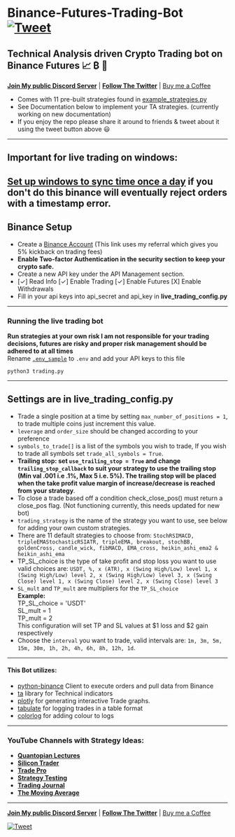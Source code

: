 # Binance-Futures-Trading-Bot [![Tweet](https://img.shields.io/twitter/url/http/shields.io.svg?style=social)](https://twitter.com/intent/tweet?text=Check%20out%20this%20free%20Binance%20Trading%20Bot%20I%20found%20on%20Github%20&url=https://github.com/conor19w/Binance-Futures-Trading-Bot&hashtags=Trading,Bot,Trading_Bot,Cryptocurrency_Trading_Bot,Crypto,Bitcoin,Ethereum,Cryptocurrency,Binance,DOGE,dogecoin) #
## Technical Analysis driven Crypto Trading bot on Binance Futures 📈 ₿ 🚀 
[__Join My public Discord Server__](https://discord.gg/jBu6thyP66) | [__Follow The Twitter__](https://twitter.com/futures_bot) | [Buy me a Coffee](https://www.buymeacoffee.com/conor19w)  
* Comes with 11 pre-built strategies found in [example_strategies.py](example_strategies.py)
* See Documentation below to implement your TA strategies. (currently working on new documentation)
* If you enjoy the repo please share it around to friends & tweet about it using the tweet button above 😃

___
## Important for live trading on windows: ##  
[Set up windows to sync time once a day](https://www.makeuseof.com/tag/synchronise-computer-time-internet-custom-schedule-windows-7/#:~:text=Go%20to%20%3E%20Start%20and%20type,on%20the%20right%20hand%20side) if you don't do this binance will eventually reject orders with a timestamp error.
---
## Binance Setup ##
* Create a [Binance Account](https://accounts.binance.com/en/register?ref=BKR8BMMP) (This link uses my referral which gives you 5% kickback on trading fees)
* __Enable Two-factor Authentication in the security section to keep your crypto safe.__
* Create a new API key under the API Management section.
*  [✓] Read Info [✓] Enable Trading [✓] Enable Futures [X] Enable Withdrawals
* Fill in your api keys into api_secret and api_key in __live_trading_config.py__
---
### Running the live trading bot ###
__Run strategies at your own risk I am not responsible for your trading decisions, futures are risky and proper risk management should be adhered to at all times__  
Rename [`.env_sample`](.env_sample) to `.env` and add your API keys to this file
```commandline
python3 trading.py
```
___
## Settings are in __live_trading_config.py__ ##
* Trade a single position at a time by setting `max_number_of_positions = 1`, to trade multiple coins just increment this value.
* `leverage` and `order_size` should be changed according to your preference
* `symbols_to_trade[]` is a list of the symbols you wish to trade, If you wish to trade all symbols set `trade_all_symbols = True`.
* __Trailing stop: set `use_trailing_stop = True` and change `trailing_stop_callback` to suit your strategy to use the trailing stop 
(Min val .001 i.e .1%, Max 5 i.e. 5%). The trailing stop will be placed when the take profit value margin of increase/decrease is reached from your strategy__.
* To close a trade based off a condition check_close_pos() must return a close_pos flag. (Not functioning currently, this needs updated for new bot)
* `trading_strategy` is the name of the strategy you want to use, see below for adding your own custom strategies.
* There are 11 default strategies to choose from: `StochRSIMACD, tripleEMAStochasticRSIATR, tripleEMA, breakout, stochBB, goldenCross,
candle_wick, fibMACD, EMA_cross, heikin_ashi_ema2 & heikin_ashi_ema`
* TP_SL_choice is the type of take profit and stop loss you want to use valid choices are: `USDT, %, x (ATR), x (Swing High/Low) level 1,
x (Swing High/Low) level 2, x (Swing High/Low) level 3, x (Swing Close) level 1, x (Swing Close) level 2, x (Swing Close) level 3`
* `SL_mult` and `TP_mult` are multipliers for the `TP_SL_choice`  
__Example:__  
TP_SL_choice = 'USDT'  
SL_mult = 1  
TP_mult = 2  
This configuration will set TP and SL values at $1 loss and $2 gain respectively  
* Choose the `interval` you want to trade, valid intervals are: `1m, 3m, 5m, 15m, 30m, 1h, 2h, 4h, 6h, 8h, 12h, 1d`.

___
#### This Bot utilizes: ####
* [python-binance](https://python-binance.readthedocs.io/en/latest/) Client to execute orders and pull data from Binance
* [ta](https://technical-analysis-library-in-python.readthedocs.io/en/latest/) library for Technical indicators
* [plotly](https://plotly.com/graphing-libraries/) for generating interactive Trade graphs.  
* [tabulate](https://pypi.org/project/tabulate/) for logging trades in a table format
* [colorlog](https://pypi.org/project/colorlog/) for adding colour to logs
___
### YouTube Channels with Strategy Ideas: ###
- [__Quantopian Lectures__](https://www.youtube.com/playlist?list=PLRFLF1OxMm_UL7WUWM31iynp0jMVf_vLW)
- [__Silicon Trader__](https://www.youtube.com/channel/UCVRGsC6JVsB8F6HE_xjLyJg)
- [__Trade Pro__](https://www.youtube.com/channel/UCrXjzUN6EtlyhaaAerbPfkQ)
- [__Strategy Testing__](https://www.youtube.com/c/TradingStrategyTesting)
- [__Trading Journal__](https://www.youtube.com/c/TradingJournal1)
- [__The Moving Average__](https://www.youtube.com/channel/UCYFQzaZyTUzY-Tiytyv3HhA)

---
[__Join My public Discord Server__](https://discord.gg/jBu6thyP66) | [__Follow The Twitter__](https://twitter.com/futures_bot) | [Buy me a Coffee](https://www.buymeacoffee.com/conor19w)  

[![Tweet](https://img.shields.io/twitter/url/http/shields.io.svg?style=social)](https://twitter.com/intent/tweet?text=Check%20out%20this%20free%20Binance%20Trading%20Bot%20I%20found%20on%20Github%20&url=https://github.com/conor19w/Binance-Futures-Trading-Bot&hashtags=Trading,Bot,Trading_Bot,Cryptocurrency_Trading_Bot,Crypto,Bitcoin,Ethereum,Cryptocurrency,Binance,DOGE,dogecoin)

